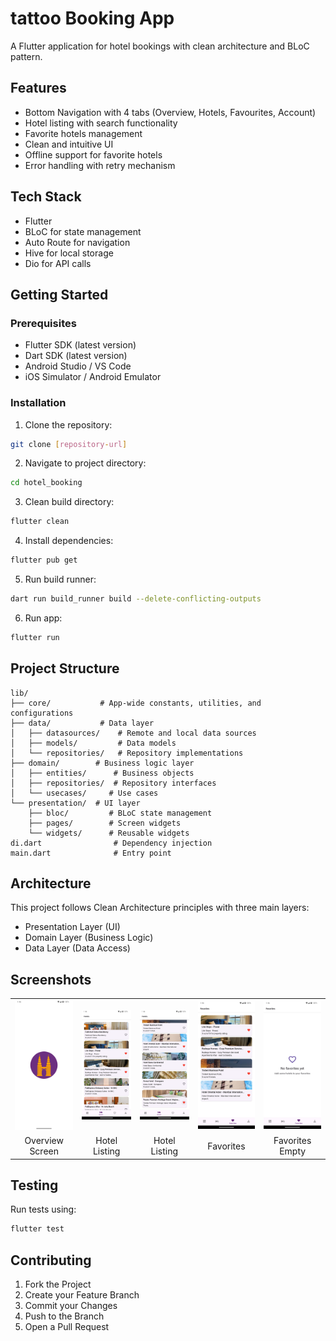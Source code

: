 # tattoo Booking App

A Flutter application for hotel bookings with clean architecture and BLoC pattern.

## Features

- Bottom Navigation with 4 tabs (Overview, Hotels, Favourites, Account)
- Hotel listing with search functionality
- Favorite hotels management
- Clean and intuitive UI
- Offline support for favorite hotels
- Error handling with retry mechanism

## Tech Stack

- Flutter
- BLoC for state management
- Auto Route for navigation
- Hive for local storage
- Dio for API calls

## Getting Started

### Prerequisites

- Flutter SDK (latest version)
- Dart SDK (latest version)
- Android Studio / VS Code
- iOS Simulator / Android Emulator

### Installation

1. Clone the repository:
```bash
git clone [repository-url]
```

2. Navigate to project directory:
```bash
cd hotel_booking
```

3. Clean build directory:
```bash
flutter clean
```

4. Install dependencies:
```bash
flutter pub get
```

5. Run build runner:
```bash
dart run build_runner build --delete-conflicting-outputs
```

6. Run app:
```bash
flutter run
```


## Project Structure

```
lib/
├── core/           # App-wide constants, utilities, and configurations
├── data/           # Data layer
│   ├── datasources/    # Remote and local data sources
│   ├── models/         # Data models
│   └── repositories/   # Repository implementations
├── domain/        # Business logic layer
│   ├── entities/      # Business objects
│   ├── repositories/  # Repository interfaces
│   └── usecases/     # Use cases
└── presentation/  # UI layer
    ├── bloc/         # BLoC state management
    ├── pages/        # Screen widgets
    └── widgets/      # Reusable widgets
di.dart                # Dependency injection
main.dart              # Entry point
```

## Architecture

This project follows Clean Architecture principles with three main layers:
- Presentation Layer (UI)
- Domain Layer (Business Logic)
- Data Layer (Data Access)

## Screenshots

<table>
  <tr>
    <td><img src="screenshots/1.png" width="200"/></td>
    <td><img src="screenshots/2.png" width="200"/></td>
    <td><img src="screenshots/5.png" width="200"/></td>
    <td><img src="screenshots/3.png" width="200"/></td>
    <td><img src="screenshots/4.png" width="200"/></td>
  </tr>
  <tr>
    <td align="center">Overview Screen</td>
    <td align="center">Hotel Listing</td>
    <td align="center">Hotel Listing</td>
    <td align="center">Favorites</td>
    <td align="center">Favorites Empty</td>
  </tr>
</table>

## Testing

Run tests using:
```bash
flutter test
```

## Contributing

1. Fork the Project
2. Create your Feature Branch
3. Commit your Changes
4. Push to the Branch
5. Open a Pull Request
